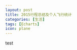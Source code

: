```yaml
---
layout: post
title: 2015行程总结及个人飞行统计
categories: [生活]
tags: [Echarts]
icon: plane
---
```

test

<!-- 为ECharts准备一个具备大小（宽高）的Dom -->
<div id="tripMap" style="height:400px"></div>

<!-- -->
<!-- ECharts单文件引入 -->
<script src="http://echarts.baidu.com/build/dist/echarts.js"></script>
<script type="text/javascript">
// 路径配置
	require.config(
		{
			paths: {
				echarts: 'http://echarts.baidu.com/build/dist'
            }
        }
    );

    require(
    		[
        　　'echarts',
        　　'echarts/chart/bar',
        　　'echarts/chart/line',
            'echarts/chart/map'
        ],
        drawEcharts
    );

    function drawEcharts(ec){
        tripmap(ec);
    }
    
    function tripmap(ec){
        var myTripMap = ec.init(document.getElementById('tripMap'));
        
        var effect = {
                       show: true,
                       scaleSize: require('zrender/tool/env').canvasSupported ? 1 : 2,
                       period: 30,             // 运动周期，无单位，值越大越慢
                       color: '#fff',
                       shadowColor: 'rgba(220,220,220,0.4)',
                       shadowBlur : 5 
                     };
         function itemStyle(idx) {
             return {
                 normal: {
                     color:'#fff',
                     borderWidth:1,
                     borderColor:['rgba(30,144,255,1)','lime'][idx],
                     lineStyle: {
                         //shadowColor : ['rgba(30,144,255,1)','lime'][idx], //默认透明
                         //shadowBlur: 10,
                         //shadowOffsetX: 0,
                         //shadowOffsetY: 0,
                         type: 'solid'
                     }
                 }
             }
         };
         option = {
             backgroundColor: '#1b1b1b',
             color: ['rgba(30,144,255,1)','lime'],
             title : {
                 text: '2015行程汇总',
                 x:'center',
                 textStyle : {
                     color: '#fff'
                 }
             },
             tooltip : {
                 trigger: 'item',
                 formatter: '{b}'
             },
             legend: {
                 orient: 'vertical',
                 x:'left',
                 selectedMode:'single',
                 data:['飞机', '火车'],
                 textStyle : {
                     color: '#fff'
                 }
             },
             toolbox: {
           show : true,
        orient : 'vertical',
        x: 'right',
        y: 'center',
        feature : {
            mark : {show: true},
            dataView : {show: true, readOnly: false},
            restore : {show: true},
            saveAsImage : {show: true}
        }
    },
    series : [
        {
            name: '飞机',
            type: 'map',
            roam: true,
            hoverable: false,
            mapType: 'china',
            itemStyle:{
                normal:{
                    borderColor:'rgba(100,149,237,1)',
                    borderWidth:0.5,
                    areaStyle:{
                        color: '#1b1b1b'
                    }
                }
            },
            data:[],
            markLine : {
                symbol: ['circle', 'circle'],  
                symbolSize : 1,
                effect : effect,
                itemStyle : itemStyle(0),
                smooth:true,
                data : [
                    [{name:'北京首都国际机场'}, {name:'通辽机场'}],
                    [{name:'通辽机场'}, {name:'北京首都国际机场'}],
                    [{name:'北京首都国际机场'}, {name:'沈阳桃仙国际机场'}],
                    [{name:'沈阳桃仙国际机场'}, {name:'北京首都国际机场'}],
                    [{name:'北京首都国际机场'}, {name:'杭州萧山国际机场'}],
                    [{name:'杭州萧山国际机场'}, {name:'北京首都国际机场'}],
                    [{name:'北京首都国际机场'}, {name:'厦门高崎国际机场'}],
                    [{name:'福州长乐国际机场'}, {name:'北京首都国际机场'}],
                ]
            }
        },
        {
            name: '火车',
            type: 'map',
            mapType: 'china',
            itedmStyle:{
                normal:{
                    borderColor:'rgba(100,149,237,1)',
                    borderWidth:0.5,
                    areaStyle:{
                        color: '#1b1b1b'
                    }
                }
            },
            data:[],
            markLine : {
                symbol: ['circle', 'circle'],
                symbolSize : 1,
                effect : effect,
                itemStyle : itemStyle(1),
                smooth:true,
                data : [
                    [{name:'唐山站'}, {name:'北京南站'}],
                    [{name:'北京南站'}, {name:'唐山站'}],
                    [{name:'通辽站'}, {name:'霍林郭勒站'}],
                    [{name:'霍林郭勒站'},{name:'通辽站'}],
                    [{name:'北京南站'}, {name:'天津站'}],
                    [{name:'天津站'}, {name:'北京南站'}],
                    [{name:'天津站'}, {name:'唐山站'}],
                    [{name:'唐山站'}, {name:'天津站'}],
                    [{name:'北京南站'}, {name:'济南西站'}],
                    [{name:'北京南站'}, {name:'济南站'}],
                    [{name:'济南西站'}, {name:'天津站'}],
                    [{name:'济南站'}, {name:'青岛北站'}],
                    [{name:'青岛站'}, {name:'济南站'}],
                    [{name:'北京站'}, {name:'秦皇岛站'}],
                    [{name:'北京南站'}, {name:'南京南站'}],
                    [{name:'南京南站'}, {name:'北京南站'}],
                ]
            },
            geoCoord: {
                '唐山站':[118.1268,39.6314],
                '北京南站':[116.3855,39.8712],
                '北京站':[116.4337,39.9098],
                '北京首都国际机场':[116.6212,40.0611],
                '通辽机场':[122.2170,43.5652],
                '通辽站':[122.2776,43.6116],
                '霍林郭勒站':[119.6760,45.5400],
                '天津站':[117.2166,39.1418],
                '沈阳桃仙国际机场':[123.5004,41.6436],
                '济南西站':[116.8980,36.6753],
                '济南站':[116.9973,36.6774],
                '青岛北站':[120.3809,36.1757],
                '青岛站':[120.3191,36.0703],
                '秦皇岛站':[119.5988,39.9707],
                '杭州萧山国际机场':[120.4433,30.2387],
                '厦门高崎国际机场':[118.1402,24.5395],
                '福州长乐国际机场':[119.6813,25.9348],
                '南京南站':[118.8043,31.9750],
            }
        }
    ]
};
        myTripMap.setOption(option,true); //当setOption第二个参数为true时，会阻止数据合并
}
</script>
<!-- end -->
